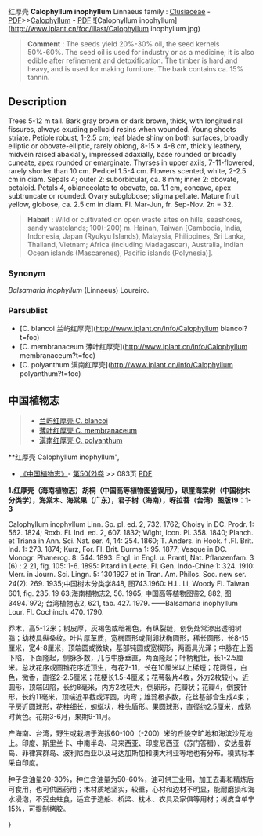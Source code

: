 红厚壳 **Calophyllum inophyllum** Linnaeus
family : [Clusiaceae](http://www.iplant.cn/info/Clusiaceae?t=foc) - [PDF](http://www.iplant.cn/foc/pdf/Clusiaceae.pdf)>>[Calophyllum](http://www.iplant.cn/info/Calophyllum?t=foc) - [PDF](http://www.iplant.cn/foc/pdf/Calophyllum.pdf)
![Calophyllum inophyllum](http://www.iplant.cn/foc/illast/Calophyllum inophyllum.jpg)


> **Comment** : 
> The seeds yield 20%-30% oil, the seed kernels 50%-60%. The seed oil is used for industry or as a medicine; it is also edible after refinement and detoxification. The timber is hard and heavy, and is used for making furniture. The bark contains ca. 15% tannin.

## Description

Trees 5-12 m tall. Bark gray brown or dark brown, thick, with longitudinal fissures, always exuding pellucid resins when wounded. Young shoots striate. Petiole robust, 1-2.5 cm; leaf blade shiny on both surfaces, broadly elliptic or obovate-elliptic, rarely oblong, 8-15 × 4-8 cm, thickly leathery, midvein raised abaxially, impressed adaxially, base rounded or broadly cuneate, apex rounded or emarginate. Thyrses in upper axils, 7-11-flowered, rarely shorter than 10 cm. Pedicel 1.5-4 cm. Flowers scented, white, 2-2.5 cm in diam. Sepals 4; outer 2: suborbicular, ca. 8 mm; inner 2: obovate, petaloid. Petals 4, oblanceolate to obovate, ca. 1.1 cm, concave, apex subtruncate or rounded. Ovary subglobose; stigma peltate. Mature fruit yellow, globose, ca. 2.5 cm in diam. Fl. Mar-Jun, fr. Sep-Nov. 2*n* = 32.


> **Habait** : 
> Wild or cultivated on open waste sites on hills, seashores, sandy wastelands; 100(-200) m. Hainan, Taiwan [Cambodia, India, Indonesia, Japan (Ryukyu Islands), Malaysia, Philippines, Sri Lanka, Thailand, Vietnam; Africa (including Madagascar), Australia, Indian Ocean islands (Mascarenes), Pacific islands (Polynesia)].

### Synonym
*Balsamaria inophyllum* (Linnaeus) Loureiro.

### Parsublist

* [C.  blancoi  兰屿红厚壳](http://www.iplant.cn/info/Calophyllum blancoi?t=foc)
* [C.  membranaceum  薄叶红厚壳](http://www.iplant.cn/info/Calophyllum membranaceum?t=foc)
* [C.  polyanthum  滇南红厚壳](http://www.iplant.cn/info/Calophyllum polyanthum?t=foc)

## 中国植物志

> * [兰屿红厚壳  C.  blancoi](Calophyllum-blancoi-兰屿红厚壳.md)
> * [薄叶红厚壳  C.  membranaceum](Calophyllum-membranaceum-薄叶红厚壳.md)
> * [滇南红厚壳  C.  polyanthum](Calophyllum-polyanthum-滇南红厚壳.md)


**红厚壳 Calophyllum inophyllum",

* [《中国植物志》](http://www.iplant.cn/frps)- [第50(2)卷](http://www.iplant.cn/frps/vol/50(2)) >> 083页 [PDF](http://www.iplant.cn/frps/pdf/50(2)/083.PDF)


**1.红厚壳（海南植物志）胡桐（中国高等植物图鉴误用），琼崖海棠树（中国树木分类学），海棠木、海棠果（广东），君子树（海南），呀拉菩（台湾）图版19：1-3**

Calophyllum inophyllum Linn. Sp. pl. ed. 2, 732. 1762; Choisy in DC. Prodr. 1: 562. 1824; Roxb. Fl. Ind. ed. 2, 607. 1832; Wight, Icon. Pl. 358. 1840; Planch. et Triana in Ann. Sci. Nat. ser. 4, 14: 254. 1860; T. Anders. in Hook. f .Fl. Brit. Ind. 1: 273. 1874; Kurz, For. Fl. Brit. Burma 1: 95. 1877; Vesque in DC. Monogr. Phanerog. 8: 544. 1893: Engl. in Engl. u. Prantl, Nat. Pflanzenfam. 3 (6) : 2 21, fig. 105: 1-6. 1895: Pitard in Lecte. Fl. Gen. Indo-Chine 1: 324. 1910: Merr. in Journ. Sci. Lingn. 5: 130.1927 et in Tran. Am. Philos. Soc. new ser. 24(2): 269. 1935;中国树木分类学848, 图743.1960: H.L. Li, Woody Fl. Taiwan 601, fig. 235. 19 63;海南植物志2, 56. 1965; 中国高等植物图鉴2, 882, 图3494.`972; 台湾植物志2, 621, tab. 427. 1979. ——Balsamaria inophyllum Lour. Fl. Cochinch. 470. 1790.

乔木，高5-12米；树皮厚，灰褐色或暗褐色，有纵裂缝，创伤处常渗出透明树脂；幼枝具纵条纹。叶片厚革质，宽椭圆形或倒卵状椭圆形，稀长圆形，长8-15厘米，宽4-8厘米，顶端圆或微缺，基部钝圆或宽楔形，两面具光泽；中脉在上面下陷，下面隆起，侧脉多数，几与中脉垂直，两面隆起；叶柄粗壮，长1-2.5厘米。总状花序或圆锥花序近顶生，有花7-11，长在10厘米以上稀短；花两性，白色，微香，直径2-2.5厘米；花梗长1.5-4厘米；花萼裂片4枚，外方2枚较小，近圆形，顶端凹陷，长约8毫米，内方2枚较大，倒卵形，花瓣状；花瓣4，倒披针形，长约11毫米，顶端近平截或浑圆，内弯；雄蕊极多数，花丝基部合生成4束；子房近圆球形，花柱细长，蜿蜒状，柱头盾形。果圆球形，直径约2.5厘米，成熟时黄色。花期3-6月，果期9-11月。

产海南、台湾，野生或栽培于海拔60-100（-200）米的丘陵空旷地和海滨沙荒地上。印度、斯里兰卡、中南半岛、马来西亚、印度尼西亚（苏门答腊）、安达曼群岛、菲律宾群岛、波利尼西亚以及马达加斯加和澳大利亚等地也有分布。模式标本采自印度。

种子含油量20-30%，种仁含油量为50-60%，油可供工业用，加工去毒和精炼后可食用，也可供医药用；木材质地坚实，较重，心材和边材不明显，能耐磨损和海水浸泡，不受虫蛀食，适宜于造船、桥梁、枕木、农具及家俱等用材；树皮含单宁15%，可提制栲胶。

}